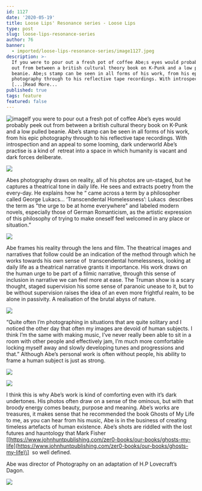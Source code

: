 ```yaml
---
id: 1127
date: '2020-05-19'
title: Loose Lips' Resonance series - Loose Lips
type: post
slug: loose-lips-resonance-series
author: 76
banner:
  - imported/loose-lips-resonance-series/image1127.jpeg
description: >-
  If you were to pour out a fresh pot of coffee Abe;s eyes would probably peek
  out from between a british cultural theory book on K-Punk and a low pulled
  beanie. Abe;s stamp can be seen in all forms of his work, from his epic
  photography through to his reflective tape recordings. With introspection and
  [...]Read More...
published: true
tags: feature
featured: false
---
```

![image](../imported/loose-lips-resonance-series/image1127.jpeg)If you were to pour out a fresh pot of coffee Abe’s eyes would probably peek out from between a british cultural theory book on K-Punk and a low pulled beanie. Abe’s stamp can be seen in all forms of his work, from his epic photography through to his reflective tape recordings. With introspection and an appeal to some looming, dark underworld Abe’s practise is a kind of  retreat into a space in which humanity is vacant and dark forces deliberate.

![](https://lh4.googleusercontent.com/oQI0PQINgoag4-hWLUUtFAe4fAu1fZweVvxAenOGx6iGzuesHi8FkI9Kw2a_3dA5NPlv8ARKWBwysGy003GVDaGfNtvl49UknH5IYj2DzGPyEYyeBDykVmoKOxSEgVoZfWJLbB0o)

Abes photography draws on reality, all of his photos are un-staged, but he captures a theatrical tone in daily life. He sees and extracts poetry from the every-day. He explains how he “ came across a term by a philosopher called George Lukacs… ‘Transcendental Homelessness’: Lukacs  describes the term as "the urge to be at home everywhere" and labeled modern novels, especially those of German Romanticism, as the artistic expression of this philosophy of trying to make oneself feel welcomed in any place or situation.”

![](https://lh4.googleusercontent.com/FrCEbt7brAavl0CbziC6lJYR2tLCOp1-7YOy1r5XYe8kYwQTGZ0G1BzyHcojYpAXaWWoyXhSwGyzBC7WVLf2frCWE1bPK3GI8P81R9Sh1EuUBvSDzB7RTHy7T2F2QMkZxgNZJxEF)

Abe frames his reality through the lens and film. The theatrical images and narratives that follow could be an indication of the method through which he works towards his own sense of  transcendental homelessness, looking at daily life as a theatrical narrative grants it importance. His work draws on the human urge to be part of a filmic narrative, through this sense of inclusion in narrative we can feel more at ease. The Truman show is a scary thought, staged supervision his some sense of paranoic unease to it, but to be without supervision raises the idea of an even more frightful realm, to be alone in passivity. A realisation of the brutal abyss of nature.

![](https://lh4.googleusercontent.com/95mn0SXaMG6eb0bRf7Tab_SHvrvCC6nIkVJx26TnnQ8NWpR0cPVBmVgOffNfypfeRfqEn2pOxikJtTVzMWgJ3JnRmg3k4-0n77JiaRbyYbrcSAIRodqOs7dXUZc-58nW_4W4rqzo)

“Quite often I’m photographing in situations that are quite solitary and I noticed the other day that often my images are devoid of human subjects. I think I’m the same with making music, I’ve never really been able to sit in a room with other people and effectively jam, I’m much more comfortable locking myself away and slowly developing tunes and progressions and that.” Although Abe’s personal work is often without people, his ability to frame a human subject is just as strong.

![](https://lh5.googleusercontent.com/4EZXab9EnFKLoU0PFCr5X6Zg-m_p9cR5Ijn3v6Vfk5uj3YZYE2K6T4UiToDHwtA612VB-Dd87o1eNG1iyrMEz3iGuUpsy8klXFjfE27xktudbq6hlGxaUjw_2Hfwg51qDWl7dlwM)

![](https://lh6.googleusercontent.com/iGNLL2pWjb2j8rABcovoWNcNVv4IXx_H20eFTzpti2HSBCAQFaKG932b9jPrACz6XG27rw-1-MBr856u0xJ6xSulGUgyqYCk51FfZjE31i95OXMrKqkmPOipG1lc_giQA9Sl_Fav)

I think this is why Abe’s work is kind of comforting even with it’s dark undertones. His photos often draw on a sense of the ominous, but with that broody energy comes beauty, purpose and meaning. Abe’s works are treasures, it makes sense that he recommended the book Ghosts of My Life to me, as you can hear from his music, Abe is in the business of creating timeless artefacts of human existence. Abe’s shots are riddled with the lost futures and hauntology that Mark Fisher \[[](https://www.johnhuntpublishing.com/zer0-books/our-books/ghosts-my-life)[https://www.johnhuntpublishing.com/zer0-books/our-books/ghosts-my-life](https://www.johnhuntpublishing.com/zer0-books/our-books/ghosts-my-life)\]  so well defined. 

Abe was director of Photography on an adaptation of H.P Lovecraft’s Dagon. 

![](https://lh4.googleusercontent.com/q6akQviFHxrHS5dlVm9vBfNHq1BrE4gMltZSrBtfkuSY72k3OAu8M7xDJB7MttKfNhaDE1sHAXNxhGFuCqnD3UrbgfioWpSR8HyjuxMiVr7xwUOKAgrHSth0-kVdyA2njEehlgQh)